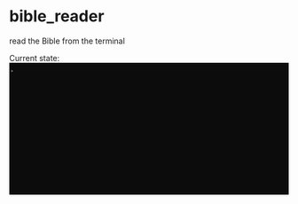 # bible_reader
read the Bible from the terminal


Current state:
![](https://github.com/DevinStrom/bible_reader/blob/main/Animation.gif)
